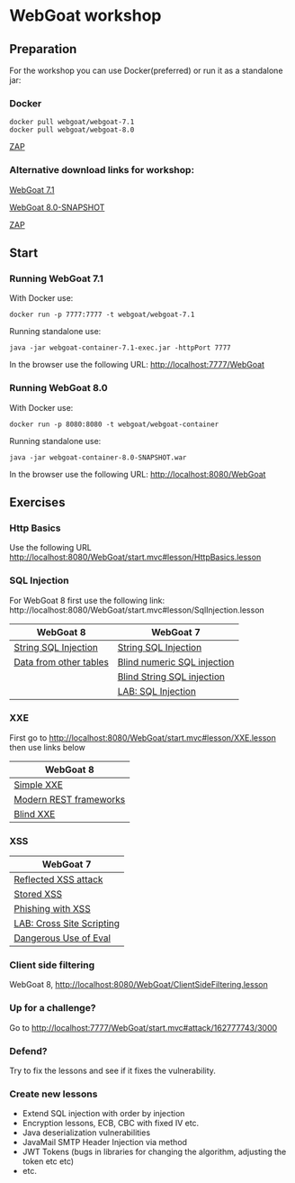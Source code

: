 # WebGoat workshop

## Preparation

For the workshop you can use Docker(preferred) or run it as a standalone jar:

### Docker

```
docker pull webgoat/webgoat-7.1
docker pull webgoat/webgoat-8.0
```
[ZAP](https://github.com/zaproxy/zaproxy/wiki/Downloads)

### Alternative download links for workshop:

[WebGoat 7.1](https://github.com/WebGoat/WebGoat/releases/download/7.1/webgoat-container-7.1-exec.jar)

[WebGoat 8.0-SNAPSHOT](http://provided_during_workshop)

[ZAP](https://github.com/zaproxy/zaproxy/wiki/Downloads)

## Start

### Running WebGoat 7.1

With Docker use: 

```
docker run -p 7777:7777 -t webgoat/webgoat-7.1
```

Running standalone use:

```
java -jar webgoat-container-7.1-exec.jar -httpPort 7777
```

In the browser use the following URL: <http://localhost:7777/WebGoat>

### Running WebGoat 8.0

With Docker use:

```
docker run -p 8080:8080 -t webgoat/webgoat-container
```

Running standalone use:

```
java -jar webgoat-container-8.0-SNAPSHOT.war
```

In the browser use the following URL: <http://localhost:8080/WebGoat>


## Exercises

### Http Basics

Use the following URL <http://localhost:8080/WebGoat/start.mvc#lesson/HttpBasics.lesson>

### SQL Injection

For WebGoat 8 first use the following link: http://localhost:8080/WebGoat/start.mvc#lesson/SqlInjection.lesson

| WebGoat 8     | WebGoat 7        
| --- |---
|[String SQL Injection](http://localhost:8080/WebGoat/start.mvc#lesson/SqlInjection.lesson/6)|[String SQL Injection](http://localhost:7777/WebGoat/start.mvc#attack/538385464/1100)
|[Data from other tables](http://localhost:8080/WebGoat/start.mvc#lesson/SqlInjection.lesson/9) | [Blind numeric SQL injection](http://localhost:7777/WebGoat/start.mvc#attack/586116895/1100)
| | [Blind String SQL injection](http://localhost:7777/WebGoat/start.mvc#attack/1315528047/1100)
| | [LAB: SQL Injection](http://localhost:7777/WebGoat/start.mvc#attack/1537271095/1100)

### XXE

First go to <http://localhost:8080/WebGoat/start.mvc#lesson/XXE.lesson> then use links below

| WebGoat 8 
| ---
| [Simple XXE](http://localhost:8080/WebGoat/start.mvc#lesson/XXE.lesson/2)
| [Modern REST frameworks](http://localhost:8080/WebGoat/start.mvc#lesson/XXE.lesson/3)
| [Blind XXE](http://localhost:8080/WebGoat/start.mvc#lesson/XXE.lesson/6)

### XSS

| WebGoat 7
| ---
| [Reflected XSS attack](http://localhost:7777/WebGoat/start.mvc#attack/1406352188/900)
| [Stored XSS](http://localhost:7777/WebGoat/start.mvc#attack/598569451/900)
| [Phishing with XSS](http://localhost:8080/WebGoat/start.mvc?#attack/1382523204/900)
| [LAB: Cross Site Scripting](http://localhost:7777/WebGoat/start.mvc#attack/611366032/900)
| [Dangerous Use of Eval](http://localhost:7777/WebGoat/start.mvc#attack/136634854/400)

### Client side filtering

WebGoat 8, <http://localhost:8080/WebGoat/ClientSideFiltering.lesson>

### Up for a challenge?

Go to <http://localhost:7777/WebGoat/start.mvc#attack/162777743/3000>

### Defend?
Try to fix the lessons and see if it fixes the vulnerability.

### Create new lessons

- Extend SQL injection with order by injection
- Encryption lessons, ECB, CBC with fixed IV etc.
- Java deserialization vulnerabilities
- JavaMail SMTP Header Injection via method
- JWT Tokens (bugs in libraries for changing the algorithm, adjusting the token etc etc)
- etc.






